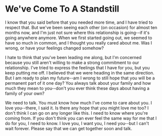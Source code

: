 # We've Come To A Standstill #

I know that you said before that you needed more time, and I have tried to respect that. But we've been seeing each other (on occasion) for almost ten months now, and I'm just not sure where this relationship is going--if it's going anywhere anymore. When we first started going out, we seemed to have so much in common, and I thought you really cared about me. Was I wrong, or have your feelings changed somehow?

I hate to think that you've been leading me along, but I'm concerned because you still aren't willing to make a strong commitment to our relationship. I've tried to express the feelings that I have for you, but you keep putting me off. I believed that we were heading in the same direction. But I am ready to plan my future--am I wrong to still hope that you will be a permanent part of it one day? You always talk about your family and how much they mean to you--don't you ever think these days about having a family of your own?

We need to talk. You must know how much I've come to care about you. I love you--there, I said it. Is there any hope that you might love me too? I don't think I can go on any longer like this. I need to know where you're coming from. If you don't think you can ever feel the same way for me that I do for you, I need to know. I love you, I want you, I need you--but I can't wait forever. Please say that we can get together soon and talk.
